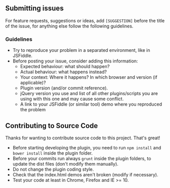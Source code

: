 ## Submitting issues
For feature requests, suggestions or ideas, add `[SUGGESTION]` before the title of the issue, for anything else follow the following guidelines.

### Guidelines
- Try to reproduce your problem in a separated environment, like in JSFiddle.
- Before posting your issue, consider adding this information:
  * Expected behaviour: what should happen?
  * Actual behaviour: what happens instead?
  * Your context: Where it happens? In which browser and version (if applicable)?
  * Plugin version (and/or commit reference).
  * jQuery version you use and list of all other plugins/scripts you are using with this one and may cause some conflict.
  * A link to your JSFiddle (or similar tool) demo where you reproduced the problem
  
## Contributing to Source Code

Thanks for wanting to contribute source code to this project. That's great!

- Before starting developing the plugin, you need to run `npm install` and `bower install` inside the plugin folder.
- Before your commits run always `grunt` inside the plugin folders, to update the dist files (don't modify them manually).
- Do not change the plugin coding style.
- Check that the index.html demos aren't broken (modify if necessary).
- Test your code at least in Chrome, Firefox and IE >= 10.

